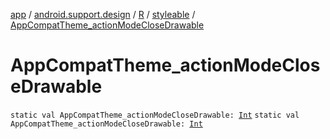 [app](../../../index.md) / [android.support.design](../../index.md) / [R](../index.md) / [styleable](index.md) / [AppCompatTheme_actionModeCloseDrawable](.)

# AppCompatTheme_actionModeCloseDrawable

`static val AppCompatTheme_actionModeCloseDrawable: `[`Int`](https://kotlinlang.org/api/latest/jvm/stdlib/kotlin/-int/index.html)
`static val AppCompatTheme_actionModeCloseDrawable: `[`Int`](https://kotlinlang.org/api/latest/jvm/stdlib/kotlin/-int/index.html)